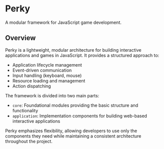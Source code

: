 # Perky

A modular framework for JavaScript game development.

## Overview

Perky is a lightweight, modular architecture for building interactive applications and games in JavaScript. It provides a structured approach to:

- Application lifecycle management
- Event-driven communication
- Input handling (keyboard, mouse)
- Resource loading and management
- Action dispatching

The framework is divided into two main parts:
- `core`: Foundational modules providing the basic structure and functionality
- `application`: Implementation components for building web-based interactive applications

Perky emphasizes flexibility, allowing developers to use only the components they need while maintaining a consistent architecture throughout the project.
